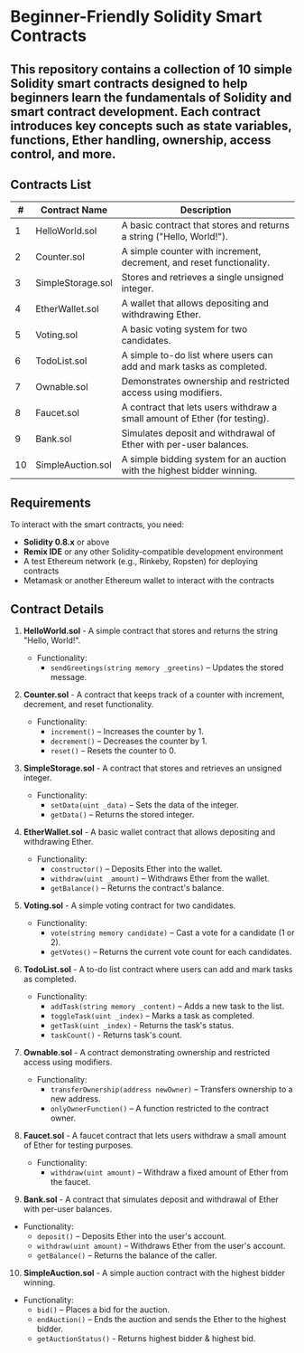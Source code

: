 # Beginner-Friendly Solidity Smart Contracts

This repository contains a collection of 10 simple Solidity smart contracts designed to help beginners learn the fundamentals of Solidity and smart contract development. Each contract introduces key concepts such as state variables, functions, Ether handling, ownership, access control, and more.
---

## Contracts List

| #  | Contract Name     | Description                                                                |
| -- | ----------------- | -------------------------------------------------------------------------- |
| 1  | HelloWorld.sol    | A basic contract that stores and returns a string ("Hello, World!").       |
| 2  | Counter.sol       | A simple counter with increment, decrement, and reset functionality.       |
| 3  | SimpleStorage.sol | Stores and retrieves a single unsigned integer.                            |
| 4  | EtherWallet.sol   | A wallet that allows depositing and withdrawing Ether.                     |
| 5  | Voting.sol        | A basic voting system for two candidates.                                  |
| 6  | TodoList.sol      | A simple to-do list where users can add and mark tasks as completed.       |
| 7  | Ownable.sol       | Demonstrates ownership and restricted access using modifiers.              |
| 8  | Faucet.sol        | A contract that lets users withdraw a small amount of Ether (for testing). |
| 9  | Bank.sol          | Simulates deposit and withdrawal of Ether with per-user balances.          |
| 10 | SimpleAuction.sol | A simple bidding system for an auction with the highest bidder winning.    |

## Requirements

To interact with the smart contracts, you need:

- **Solidity 0.8.x** or above
- **Remix IDE** or any other Solidity-compatible development environment
- A test Ethereum network (e.g., Rinkeby, Ropsten) for deploying contracts
- Metamask or another Ethereum wallet to interact with the contracts

## Contract Details

1. **HelloWorld.sol** - 
   A simple contract that stores and returns the string "Hello, World!".
   - Functionality:
      - `sendGreetings(string memory _greetins)` – Updates the stored message.

2. **Counter.sol** - 
   A contract that keeps track of a counter with increment, decrement, and
   reset functionality.
   - Functionality:
      - `increment()` – Increases the counter by 1.
      - `decrement()` – Decreases the counter by 1.
      - `reset()` – Resets the counter to 0.

3. **SimpleStorage.sol** - 
   A contract that stores and retrieves an unsigned integer.
   - Functionality:
      - `setData(uint _data)` – Sets the data of the integer.
      - `getData()` – Returns the stored integer.

4. **EtherWallet.sol** - 
   A basic wallet contract that allows depositing and withdrawing Ether.
   - Functionality:
      - `constructor()` – Deposits Ether into the wallet.
      - `withdraw(uint _amount)` – Withdraws Ether from the wallet.
      - `getBalance()` – Returns the contract's balance.

5. **Voting.sol** - 
   A simple voting contract for two candidates.
   - Functionality:
      - `vote(string memory candidate)` – Cast a vote for a candidate (1 or 2).
      - `getVotes()` – Returns the current vote count for each candidates.

6. **TodoList.sol** - 
   A to-do list contract where users can add and mark tasks as completed.
   - Functionality:
      - `addTask(string memory _content)` – Adds a new task to the list.
      - `toggleTask(uint _index)` – Marks a task as completed.
      - `getTask(uint _index)` - Returns the task's status.
      - `taskCount()` - Returns task's count.

7. **Ownable.sol** - 
   A contract demonstrating ownership and restricted access using modifiers.
   - Functionality:
      - `transferOwnership(address newOwner)` – Transfers ownership to a new address.
      - `onlyOwnerFunction()` – A function restricted to the contract owner.
    
8. **Faucet.sol** - 
   A faucet contract that lets users withdraw a small amount of Ether for testing purposes.
   - Functionality:
      - `withdraw(uint amount)` – Withdraw a fixed amount of Ether from the faucet.

9. **Bank.sol** - 
A contract that simulates deposit and withdrawal of Ether with per-user balances.
- Functionality:
   - `deposit()` – Deposits Ether into the user's account.
   - `withdraw(uint amount)` – Withdraws Ether from the user's account.
   - `getBalance()` – Returns the balance of the caller.

10. **SimpleAuction.sol** - 
A simple auction contract with the highest bidder winning.
- Functionality:
   - `bid()` – Places a bid for the auction.
   - `endAuction()` – Ends the auction and sends the Ether to the highest bidder.
   - `getAuctionStatus()` - Returns highest bidder & highest bid.
